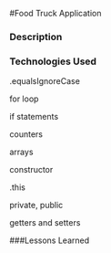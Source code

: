 #Food Truck Application


### Description


### Technologies Used

.equalsIgnoreCase

for loop

if statements

counters

arrays

constructor 

.this

private, public 

getters and setters

###Lessons Learned